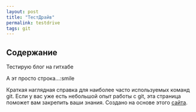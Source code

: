 ```yaml
---
layout: post
title: "ТестДрайв"
permalink: testdrive
tags: git
---
```

<head>
  <!-- CSS -->
  <link rel="stylesheet" href="/public/css/visual-git-guide.css">

</head>
<h2 id="contents">Содержание</h2>
<p>Тестирую блог на гитхабе</p>
А эт просто строка...:smile


Краткая наглядная справка для наиболее часто используемых команд git. Если у вас уже есть небольшой опыт работы с git, эта страница поможет вам закрепить ваши знания. Создано на основе этого [сайта](https://marklodato.github.io/visual-git-guide/index-en.html).



